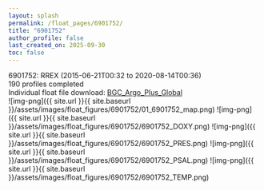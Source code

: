 ```yaml
---
layout: splash
permalink: /float_pages/6901752/
title: "6901752"
author_profile: false
last_created_on: 2025-09-30
toc: false
---
```

 
6901752: RREX (2015-06-21T00:32 to 2020-08-14T00:36)\
190 profiles completed\
Individual float file download: [BGC_Argo_Plus_Global](https://ftp.soest.hawaii.edu/bgc_argo_plus/Individual_Floats/outliers_removed/6901752_Sprof_processed.nc)\
![img-png]({{ site.url }}{{ site.baseurl }}/assets/images/float_figures/6901752/01_6901752_map.png)
![img-png]({{ site.url }}{{ site.baseurl }}/assets/images/float_figures/6901752/6901752_DOXY.png)
![img-png]({{ site.url }}{{ site.baseurl }}/assets/images/float_figures/6901752/6901752_PRES.png)
![img-png]({{ site.url }}{{ site.baseurl }}/assets/images/float_figures/6901752/6901752_PSAL.png)
![img-png]({{ site.url }}{{ site.baseurl }}/assets/images/float_figures/6901752/6901752_TEMP.png)
